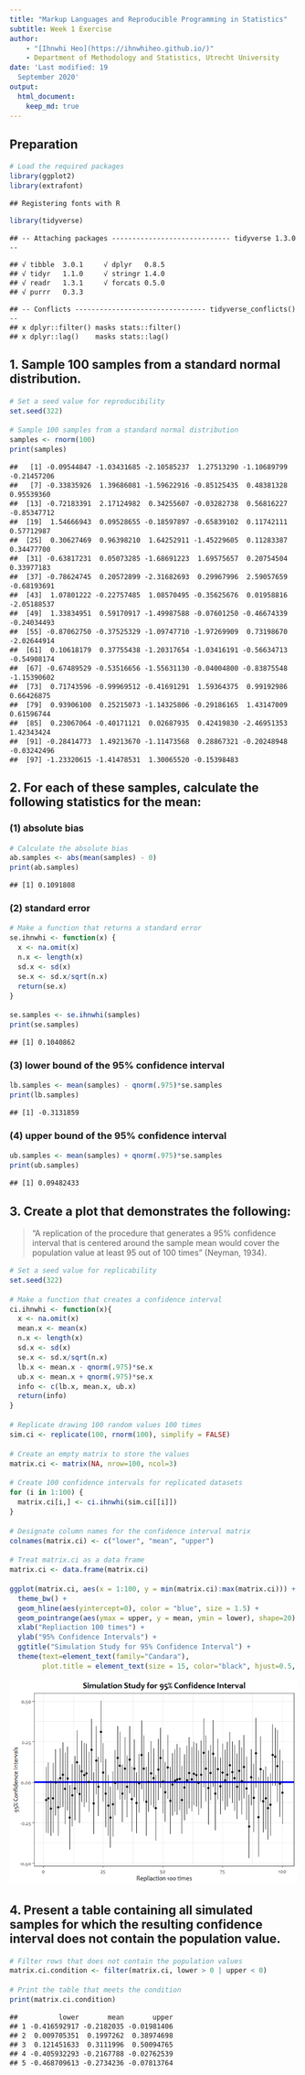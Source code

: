 ```yaml
---
title: "Markup Languages and Reproducible Programming in Statistics"
subtitle: Week 1 Exercise
author:
    - "[Ihnwhi Heo](https://ihnwhiheo.github.io/)"
    - Department of Methodology and Statistics, Utrecht University
date: 'Last modified: 19
  September 2020'
output:
  html_document:
    keep_md: true
---
```




## Preparation


```r
# Load the required packages
library(ggplot2)
library(extrafont)
```

```
## Registering fonts with R
```

```r
library(tidyverse)
```

```
## -- Attaching packages ----------------------------- tidyverse 1.3.0 --
```

```
## √ tibble  3.0.1     √ dplyr   0.8.5
## √ tidyr   1.1.0     √ stringr 1.4.0
## √ readr   1.3.1     √ forcats 0.5.0
## √ purrr   0.3.3
```

```
## -- Conflicts -------------------------------- tidyverse_conflicts() --
## x dplyr::filter() masks stats::filter()
## x dplyr::lag()    masks stats::lag()
```

## 1. Sample 100 samples from a standard normal distribution.


```r
# Set a seed value for reproducibility
set.seed(322)

# Sample 100 samples from a standard normal distribution
samples <- rnorm(100)
print(samples)
```

```
##   [1] -0.09544847 -1.03431685 -2.10585237  1.27513290 -1.10689799 -0.21457206
##   [7] -0.33835926  1.39686081 -1.59622916 -0.85125435  0.48381328  0.95539360
##  [13] -0.72183391  2.17124982  0.34255607 -0.03282738  0.56816227 -0.85347712
##  [19]  1.54666943  0.09528655 -0.18597897 -0.65839102  0.11742111  0.57712987
##  [25]  0.30627469  0.96398210  1.64252911 -1.45229605  0.11283387  0.34477700
##  [31] -0.63817231  0.05073285 -1.68691223  1.69575657  0.20754504  0.33977183
##  [37] -0.78624745  0.20572899 -2.31682693  0.29967996  2.59057659 -0.68193691
##  [43]  1.07801222 -0.22757485  1.08570495 -0.35625676  0.01958816 -2.05188537
##  [49]  1.33834951  0.59170917 -1.49987588 -0.07601250 -0.46674339 -0.24034493
##  [55] -0.87062750 -0.37525329 -1.09747710 -1.97269909  0.73198670 -2.02644914
##  [61]  0.10618179  0.37755438 -1.20317654 -1.03416191 -0.56634713 -0.54908174
##  [67] -0.67489529 -0.53516656 -1.55631130 -0.04004800 -0.83875548 -1.15390602
##  [73]  0.71743596 -0.99969512 -0.41691291  1.59364375  0.99192986  0.66426875
##  [79]  0.93906100  0.25215073 -1.14325806 -0.29186165  1.43147009  0.61596744
##  [85]  0.23067064 -0.40171121  0.02687935  0.42419830 -2.46951353  1.42343424
##  [91] -0.28414773  1.49213670 -1.11473568  0.28867321 -0.20248948 -0.03242496
##  [97] -1.23320615 -1.41478531  1.30065520 -0.15398483
```

## 2. For each of these samples, calculate the following statistics for the mean:

### (1) absolute bias


```r
# Calculate the absolute bias
ab.samples <- abs(mean(samples) - 0)
print(ab.samples)
```

```
## [1] 0.1091808
```

### (2) standard error


```r
# Make a function that returns a standard error
se.ihnwhi <- function(x) {
  x <- na.omit(x)
  n.x <- length(x)
  sd.x <- sd(x)
  se.x <- sd.x/sqrt(n.x)
  return(se.x)
}

se.samples <- se.ihnwhi(samples)
print(se.samples)
```

```
## [1] 0.1040862
```

### (3) lower bound of the 95% confidence interval


```r
lb.samples <- mean(samples) - qnorm(.975)*se.samples
print(lb.samples)
```

```
## [1] -0.3131859
```

### (4) upper bound of the 95% confidence interval


```r
ub.samples <- mean(samples) + qnorm(.975)*se.samples
print(ub.samples)
```

```
## [1] 0.09482433
```

## 3. Create a plot that demonstrates the following:

> “A replication of the procedure that generates a 95% confidence interval that is centered around the sample mean would cover the population value at least 95 out of 100 times” (Neyman, 1934).


```r
# Set a seed value for replicability
set.seed(322)

# Make a function that creates a confidence interval
ci.ihnwhi <- function(x){
  x <- na.omit(x)
  mean.x <- mean(x)
  n.x <- length(x)
  sd.x <- sd(x)
  se.x <- sd.x/sqrt(n.x)  
  lb.x <- mean.x - qnorm(.975)*se.x
  ub.x <- mean.x + qnorm(.975)*se.x
  info <- c(lb.x, mean.x, ub.x)
  return(info)
}

# Replicate drawing 100 random values 100 times
sim.ci <- replicate(100, rnorm(100), simplify = FALSE)

# Create an empty matrix to store the values
matrix.ci <- matrix(NA, nrow=100, ncol=3)

# Create 100 confidence intervals for replicated datasets
for (i in 1:100) {
  matrix.ci[i,] <- ci.ihnwhi(sim.ci[[i]])
}

# Designate column names for the confidence interval matrix
colnames(matrix.ci) <- c("lower", "mean", "upper")

# Treat matrix.ci as a data frame
matrix.ci <- data.frame(matrix.ci)

ggplot(matrix.ci, aes(x = 1:100, y = min(matrix.ci):max(matrix.ci))) + 
  theme_bw() +
  geom_hline(aes(yintercept=0), color = "blue", size = 1.5) +
  geom_pointrange(aes(ymax = upper, y = mean, ymin = lower), shape=20) +
  xlab("Repliaction 100 times") +
  ylab("95% Confidence Intervals") +
  ggtitle("Simulation Study for 95% Confidence Interval") +
  theme(text=element_text(family="Candara"),
        plot.title = element_text(size = 15, color="black", hjust=0.5, face="bold"))
```

![](Assignment1_Ihnwhi_files/figure-html/unnamed-chunk-7-1.png)<!-- -->

## 4. Present a table containing all simulated samples for which the resulting confidence interval does not contain the population value.


```r
# Filter rows that does not contain the population values
matrix.ci.condition <- filter(matrix.ci, lower > 0 | upper < 0)

# Print the table that meets the condition
print(matrix.ci.condition)
```

```
##          lower       mean       upper
## 1 -0.416592917 -0.2182035 -0.01981406
## 2  0.009705351  0.1997262  0.38974698
## 3  0.121451633  0.3111996  0.50094765
## 4 -0.405932293 -0.2167788 -0.02762539
## 5 -0.468709613 -0.2734236 -0.07813764
```
